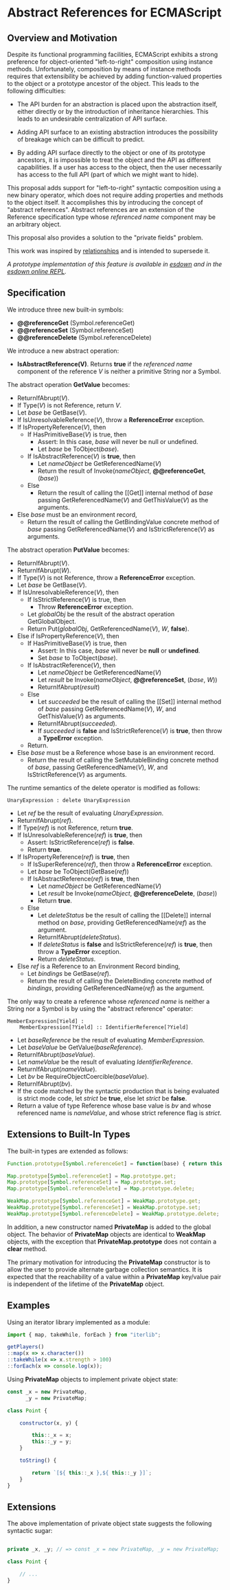 # Abstract References for ECMAScript #

## Overview and Motivation ##

Despite its functional programming facilities, ECMAScript exhibits a strong preference
for object-oriented "left-to-right" composition using instance methods.  Unfortunately,
composition by means of instance methods requires that extensibility be achieved by adding
function-valued properties to the object or a prototype ancestor of the object.  This
leads to the following difficulties:

- The API burden for an abstraction is placed upon the abstraction itself, either directly or
  by the introduction of inheritance hierarchies.  This leads to an undesirable centralization
  of API surface.

- Adding API surface to an existing abstraction introduces the possibility of breakage which
  can be difficult to predict.

- By adding API surface directly to the object or one of its prototype ancestors, it is
  impossible to treat the object and the API as different capabilities.  If a user has access
  to the object, then the user necessarily has access to the full API (part of which we
  might want to hide).

This proposal adds support for "left-to-right" syntactic composition using a new binary operator,
which does not require adding properties and methods to the object itself.  It accomplishes this
by introducing the concept of "abstract references".  Abstract references are an extension of the
Reference specification type whose *referenced name* component may be an arbitrary object.

This proposal also provides a solution to the "private fields" problem.

This work was inspired by [relationships](http://wiki.ecmascript.org/doku.php?id=strawman:relationships)
and is intended to supersede it.

*A prototype implementation of this feature is available in [esdown](https://github.com/zenparsing/esdown)
and in the [esdown online REPL](http://esparse.org/esdown/repl/).*


## Specification ##

We introduce three new built-in symbols:

- **@@referenceGet** (Symbol.referenceGet)
- **@@referenceSet** (Symbol.referenceSet)
- **@@referenceDelete** (Symbol.referenceDelete)

We introduce a new abstract operation:

- **IsAbstractReference(V)**.  Returns **true** if the *referenced name* component of the reference *V*
  is neither a primitive String nor a Symbol.

The abstract operation **GetValue** becomes:

- ReturnIfAbrupt(*V*).
- If Type(*V*) is not Reference, return *V*.
- Let *base* be GetBase(*V*).
- If IsUnresolvableReference(*V*), throw a **ReferenceError** exception.
- If IsPropertyReference(*V*), then
  - If HasPrimitiveBase(*V*) is true, then
    - Assert: In this case, *base* will never be null or undefined.
    - Let *base* be ToObject(*base*).
  - If IsAbstractReference(*V*) is **true**, then
    - Let *nameObject* be GetReferencedName(*V*)
    - Return the result of Invoke(*nameObject*, **@@referenceGet**, (*base*))
  - Else
    - Return the result of calling the [[Get]] internal method of *base* passing GetReferencedName(*V*)
      and GetThisValue(*V*) as the arguments.
- Else *base* must be an environment record,
  - Return the result of calling the GetBindingValue concrete method of *base* passing
    GetReferencedName(*V*) and IsStrictReference(*V*) as arguments.

The abstract operation **PutValue** becomes:

- ReturnIfAbrupt(*V*).
- ReturnIfAbrupt(*W*).
- If Type(*V*) is not Reference, throw a **ReferenceError** exception.
- Let *base* be GetBase(*V*).
- If IsUnresolvableReference(*V*), then
  - If IsStrictReference(*V*) is true, then
    - Throw **ReferenceError** exception.
  - Let *globalObj* be the result of the abstract operation GetGlobalObject.
  - Return Put(*globalObj*, GetReferencedName(*V*), *W*, **false**).
- Else if IsPropertyReference(*V*), then
  - If HasPrimitiveBase(*V*) is true, then
    - Assert: In this case, *base* will never be **null** or **undefined**.
    - Set *base* to ToObject(*base*).
  - If IsAbstractReference(*V*), then
    - Let *nameObject* be GetReferencedName(*V*)
    - Let *result* be Invoke(*nameObject*, **@@referenceSet**, (*base*, *W*))
    - ReturnIfAbrupt(*result*)
  - Else
    - Let *succeeded* be the result of calling the [[Set]] internal method of *base* passing
      GetReferencedName(*V*), *W*, and GetThisValue(*V*) as arguments.
    - ReturnIfAbrupt(*succeeded*).
    - If *succeeded* is **false** and IsStrictReference(*V*) is **true**, then throw a **TypeError** exception.
  - Return.
- Else *base* must be a Reference whose base is an environment record.
  - Return the result of calling the SetMutableBinding concrete method of *base*,
    passing GetReferencedName(*V*), *W*, and IsStrictReference(*V*) as arguments.

The runtime semantics of the delete operator is modified as follows:

```
UnaryExpression : delete UnaryExpression
```

- Let *ref* be the result of evaluating *UnaryExpression*.
- ReturnIfAbrupt(*ref*).
- If Type(*ref*) is not Reference, return **true**.
- If IsUnresolvableReference(*ref*) is **true**, then
  - Assert: IsStrictReference(*ref*) is **false**.
  - Return **true**.
- If IsPropertyReference(*ref*) is **true**, then
    - If IsSuperReference(*ref*), then throw a **ReferenceError** exception.
    - Let *base* be ToObject(GetBase(*ref*))
    - If IsAbstractReference(*ref*) is **true**, then
      - Let *nameObject* be GetReferencedName(*V*)
      - Let *result* be Invoke(*nameObject*, **@@referenceDelete**, (*base*))
      - Return **true**.
    - Else
      - Let *deleteStatus* be the result of calling the [[Delete]] internal method on
        *base*, providing GetReferencedName(*ref*) as the argument.
      - ReturnIfAbrupt(*deleteStatus*).
      - If *deleteStatus* is **false** and IsStrictReference(*ref*) is **true**, then throw a **TypeError**
        exception.
      - Return *deleteStatus*.
- Else *ref* is a Reference to an Environment Record binding,
  - Let *bindings* be GetBase(*ref*).
  - Return the result of calling the DeleteBinding concrete method of *bindings*, providing
    GetReferencedName(*ref*) as the argument.

The only way to create a reference whose *referenced name* is neither a String nor a Symbol is
by using the "abstract reference" operator:

```
MemberExpression[Yield] :
    MemberExpression[?Yield] :: IdentifierReference[?Yield]
```

- Let *baseReference* be the result of evaluating *MemberExpression*.
- Let *baseValue* be GetValue(*baseReference*).
- ReturnIfAbrupt(*baseValue*).
- Let *nameValue* be the result of evaluating *IdentifierReference*.
- ReturnIfAbrupt(*nameValue*).
- Let *bv* be RequireObjectCoercible(*baseValue*).
- ReturnIfAbrupt(*bv*).
- If the code matched by the syntactic production that is being evaluated is strict mode code,
  let *strict* be **true**, else let *strict* be **false**.
- Return a value of type Reference whose base value is *bv* and whose referenced name is
  *nameValue*, and whose strict reference flag is *strict*.

## Extensions to Built-In Types ##

The built-in types are extended as follows:

```js
Function.prototype[Symbol.referenceGet] = function(base) { return this };

Map.prototype[Symbol.referenceGet] = Map.prototype.get;
Map.prototype[Symbol.referenceSet] = Map.prototype.set;
Map.prototype[Symbol.referenceDelete] = Map.prototype.delete;

WeakMap.prototype[Symbol.referenceGet] = WeakMap.prototype.get;
WeakMap.prototype[Symbol.referenceSet] = WeakMap.prototype.set;
WeakMap.prototype[Symbol.referenceDelete] = WeakMap.prototype.delete;
```

In addition, a new constructor named **PrivateMap** is added to the global object.
The behavior of **PrivateMap** objects are identical to **WeakMap** objects, with the
exception that **PrivateMap.prototype** does not contain a **clear** method.

The primary motivation for introducing the **PrivateMap** constructor is to allow
the user to provide alternate garbage collection semantics.  It is expected that the
reachability of a value within a **PrivateMap** key/value pair is independent of the
lifetime of the **PrivateMap** object.


## Examples ##

Using an iterator library implemented as a module:

```js
import { map, takeWhile, forEach } from "iterlib";

getPlayers()
::map(x => x.character())
::takeWhile(x => x.strength > 100)
::forEach(x => console.log(x));
```

Using **PrivateMap** objects to implement private object state:


```js
const _x = new PrivateMap,
      _y = new PrivateMap;

class Point {

    constructor(x, y) {

        this::_x = x;
        this::_y = y;
    }

    toString() {

        return `[${ this::_x },${ this::_y }]`;
    }
}
```

## Extensions ##

The above implementation of private object state suggests the following syntactic sugar:

```js

private _x, _y; // => const _x = new PrivateMap, _y = new PrivateMap;

class Point {

    // ...
}

```
